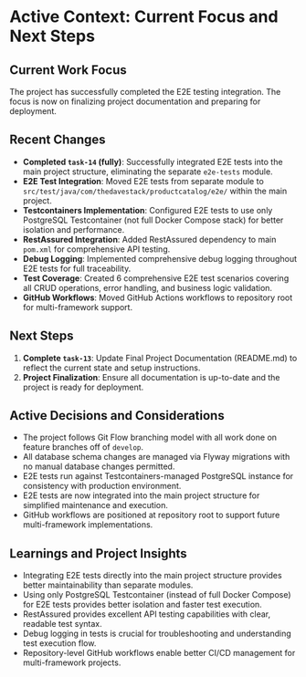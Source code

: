 # Active Context: Current Focus and Next Steps

## Current Work Focus
The project has successfully completed the E2E testing integration. The focus is now on finalizing project documentation and preparing for deployment.

## Recent Changes
- **Completed `task-14` (fully)**: Successfully integrated E2E tests into the main project structure, eliminating the separate `e2e-tests` module.
- **E2E Test Integration**: Moved E2E tests from separate module to `src/test/java/com/thedavestack/productcatalog/e2e/` within the main project.
- **Testcontainers Implementation**: Configured E2E tests to use only PostgreSQL Testcontainer (not full Docker Compose stack) for better isolation and performance.
- **RestAssured Integration**: Added RestAssured dependency to main `pom.xml` for comprehensive API testing.
- **Debug Logging**: Implemented comprehensive debug logging throughout E2E tests for full traceability.
- **Test Coverage**: Created 6 comprehensive E2E test scenarios covering all CRUD operations, error handling, and business logic validation.
- **GitHub Workflows**: Moved GitHub Actions workflows to repository root for multi-framework support.

## Next Steps
1. **Complete `task-13`**: Update Final Project Documentation (README.md) to reflect the current state and setup instructions.
2. **Project Finalization**: Ensure all documentation is up-to-date and the project is ready for deployment.

## Active Decisions and Considerations
- The project follows Git Flow branching model with all work done on feature branches off of `develop`.
- All database schema changes are managed via Flyway migrations with no manual database changes permitted.
- E2E tests run against Testcontainers-managed PostgreSQL instance for consistency with production environment.
- E2E tests are now integrated into the main project structure for simplified maintenance and execution.
- GitHub workflows are positioned at repository root to support future multi-framework implementations.

## Learnings and Project Insights
- Integrating E2E tests directly into the main project structure provides better maintainability than separate modules.
- Using only PostgreSQL Testcontainer (instead of full Docker Compose) for E2E tests provides better isolation and faster test execution.
- RestAssured provides excellent API testing capabilities with clear, readable test syntax.
- Debug logging in tests is crucial for troubleshooting and understanding test execution flow.
- Repository-level GitHub workflows enable better CI/CD management for multi-framework projects.
